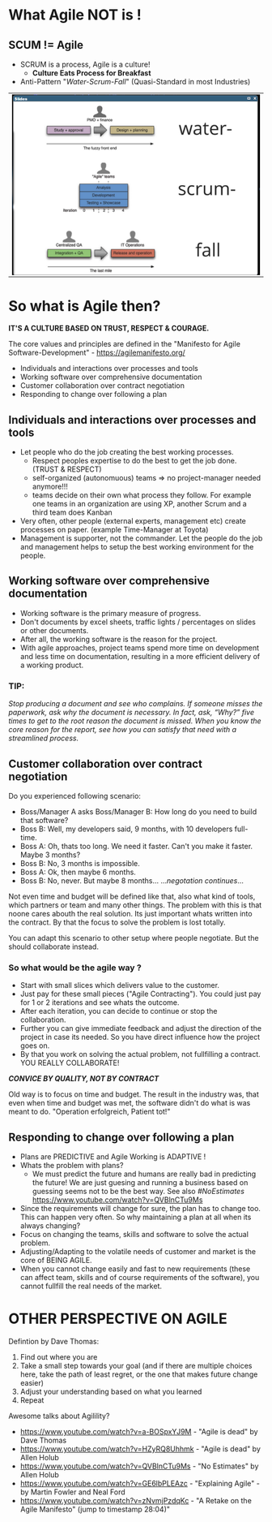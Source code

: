 # What Agile NOT is !


## SCUM != Agile 

* SCRUM is a process, Agile is a culture! 
  * **Culture Eats Process for Breakfast**
* Anti-Pattern "_Water-Scrum-Fall_" (Quasi-Standard in most Industries)

<table><tr><td>
<img align="center" src="waterscrumfall.png" title="struct vs. map" width="650">
</td></tr></table>

# So what is Agile then?

**IT'S A CULTURE BASED ON TRUST, RESPECT & COURAGE.**

The core values and principles are defined in the "Manifesto for Agile Software-Development" - https://agilemanifesto.org/

- Individuals and interactions over processes and tools
- Working software over comprehensive documentation
- Customer collaboration over contract negotiation
- Responding to change over following a plan


## Individuals and interactions over processes and tools

* Let people who do the job creating the best working processes.
  - Respect peoples expertise to do the best to get the job done. (TRUST & RESPECT)
  - self-organized (autonomuous) teams => no project-manager needed anymore!!!
  - teams decide on their own what process they follow. For example one teams in an organization are using XP, another Scrum and a third team does Kanban
* Very often, other people (external experts, management etc) create processes on paper. (example Time-Manager at Toyota) 
* Management is supporter, not the commander. Let the people do the job and management helps to setup the best working environment for the people. 

## Working software over comprehensive documentation

* Working software is the primary measure of progress.
* Don't documents by excel sheets, traffic lights / percentages on slides or other documents.
* After all, the working software is the reason for the project.
* With agile approaches, project teams spend more time on development and less time on documentation, resulting in a more efficient delivery of a working product.


### TIP:
_Stop producing a document and see who complains. If someone misses the paperwork, ask why the document is necessary. In fact, ask, “Why?” five times to get to the root reason the document is missed. When you know the core reason for the report, see how you can satisfy that need with a streamlined process._

## Customer collaboration over contract negotiation

Do you experienced following scenario:

* Boss/Manager A asks Boss/Manager B: How long do you need to build that software?
* Boss B: Well, my developers said, 9 months, with 10 developers full-time.
* Boss A: Oh, thats too long. We need it faster. Can't you make it faster. Maybe 3 months?
* Boss B: No, 3 months is impossible.
* Boss A: Ok, then maybe 6 months.
* Boss B: No, never. But maybe 8 months...
..._negotation continues_...

Not even time and budget will be defined like that, also what kind of tools, which partners or team and many other things. The problem with this is that noone cares abouth the real solution. Its just important whats written into the contract. By that the focus to solve the problem is lost totally.

You can adapt this scenario to other setup where people negotiate. But the should collaborate instead.

### So what would be the agile way ?

* Start with small slices which delivers value to the customer. 
* Just pay for these small pieces ("Agile Contracting"). You could just pay for 1 or 2 iterations and see whats the outcome. 
* After each iteration, you can decide to continue or stop the collaboration.
* Further you can give immediate feedback and adjust the direction of the project in case its needed. So you have direct influence how the project goes on.
* By that you work on solving the actual problem, not fullfilling a contract. YOU REALLY COLLABORATE!
  
_**CONVICE BY QUALITY, NOT BY CONTRACT**_

Old way is to focus on time and budget. The result in the industry was, that even when time and budget was met, the software didn't do what is was meant to do. "Operation erfolgreich, Patient tot!"

## Responding to change over following a plan

* Plans are PREDICTIVE and Agile Working is ADAPTIVE !
* Whats the problem with plans?
  * We must predict the future and humans are really bad in predicting the future! We are just guesing and running a business based on guessing seems not to be the best way. See also _#NoEstimates_ https://www.youtube.com/watch?v=QVBlnCTu9Ms
* Since the requirements will change for sure, the plan has to change too. This can happen very often. So why maintaining a plan at all when its always changing?
* Focus on changing the teams, skills and software to solve the actual problem.
* Adjusting/Adapting to the volatile needs of customer and market is the core of BEING AGILE.
* When you cannot change easily and fast to new requirements (these can affect team, skills and of course requirements of the software), you cannot fullfill the real needs of the market.


# OTHER PERSPECTIVE ON AGILE

Defintion by Dave Thomas:

1. Find out where you are
2. Take a small step towards your goal (and if there are multiple choices here, take the path of least regret, or the one that makes future change easier)
3. Adjust your understanding based on what you learned
4. Repeat


Awesome talks about Agilility?

* https://www.youtube.com/watch?v=a-BOSpxYJ9M - "Agile is dead" by Dave Thomas
* https://www.youtube.com/watch?v=HZyRQ8Uhhmk - "Agile is dead" by Allen Holub
* https://www.youtube.com/watch?v=QVBlnCTu9Ms - "No Estimates" by Allen Holub
* https://www.youtube.com/watch?v=GE6lbPLEAzc - "Explaining Agile" - by Martin Fowler and Neal Ford
* https://www.youtube.com/watch?v=zNvmjPzdqKc - "A Retake on the Agile Manifesto" (jump to timestamp 28:04)"


